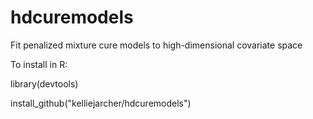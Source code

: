 # hdcuremodels
Fit penalized mixture cure models to high-dimensional covariate space

To install in R:

library(devtools)

install_github("kelliejarcher/hdcuremodels")
